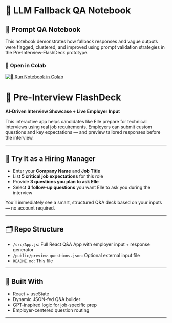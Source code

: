 
# 🎯 LLM Fallback QA Notebook 
## 🧪 Prompt QA Notebook

This notebook demonstrates how fallback responses and vague outputs were flagged, clustered, and improved using prompt validation strategies in the Pre‑Interview‑FlashDeck prototype.

### 🚀 Open in Colab

[![👀 Run Notebook in Colab](https://colab.research.google.com/assets/colab-badge.svg)](https://colab.research.google.com/github/Loretta991/Pre-Interview-FlashDeck/blob/main/notebooks/LLM_Fallback_QA_Example.ipynb)


# 🎯 Pre-Interview FlashDeck  
**AI-Driven Interview Showcase + Live Employer Input**

This interactive app helps candidates like Elle prepare for technical interviews using real job requirements. Employers can submit custom questions and key expectations — and preview tailored responses before the interview.

---

## 🧪 Try It as a Hiring Manager  

- Enter your **Company Name** and **Job Title**
- List **5 critical job expectations** for this role  
- Provide **3 questions you plan to ask Elle**
- Select **3 follow-up questions** you want Elle to ask you during the interview

You’ll immediately see a smart, structured Q&A deck based on your inputs — no account required.

---

## 🗂 Repo Structure  
- `/src/App.js`: Full React Q&A App with employer input + response generator  
- `/public/preview-questions.json`: Optional external input file  
- `README.md`: This file  

---

## 🔧 Built With  
- React + useState  
- Dynamic JSON-fed Q&A builder  
- GPT-inspired logic for job-specific prep  
- Employer-centered question routing  

---




